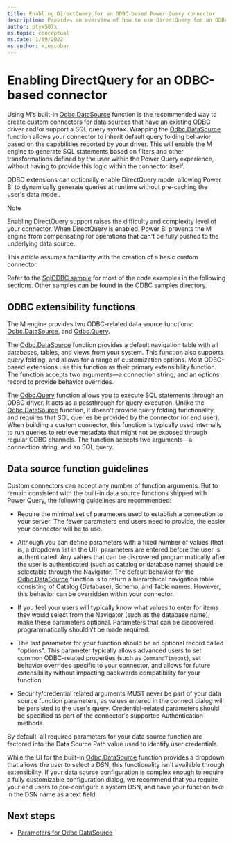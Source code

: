 ```yaml
---
title: Enabling DirectQuery for an ODBC-based Power Query connector
description: Provides an overview of how to use DirectQuery for an ODBC-based Power Query connector
author: ptyx507x
ms.topic: conceptual
ms.date: 1/19/2022
ms.author: miescobar
---
```


# Enabling DirectQuery for an ODBC-based connector

Using M's built-in [Odbc.DataSource](/powerquery-m/odbc-datasource) function is the recommended way to create custom connectors for data sources that have an existing ODBC driver and/or support a SQL query syntax. Wrapping the [Odbc.DataSource](/powerquery-m/odbc-datasource) function allows your connector to inherit default query folding
behavior based on the capabilities reported by your driver. This will enable the M engine to generate SQL statements based on filters and other transformations defined by the user within the Power Query experience, without having to provide this logic within the connector itself.

ODBC extensions can optionally enable DirectQuery mode, allowing Power BI to dynamically generate queries at runtime without pre-caching the user's data model.

>[!Note]
> Enabling DirectQuery support raises the difficulty and complexity level of your connector. When DirectQuery is enabled, Power BI prevents the M engine from compensating for operations that can't be fully pushed to the underlying data source.

This article assumes familiarity with the creation of a basic custom connector.

Refer to the [SqlODBC sample](https://github.com/Microsoft/DataConnectors/tree/master/samples/ODBC/SqlODBC) for most of the code examples in the following sections. Other samples can be found in the ODBC samples directory.

## ODBC extensibility functions

The M engine provides two ODBC-related data source functions: [Odbc.DataSource](/powerquery-m/odbc-datasource), and [Odbc.Query](/powerquery-m/odbc-query).

The [Odbc.DataSource](/powerquery-m/odbc-datasource) function provides a default navigation table with all databases, tables, and views from your system. This function also supports query folding, and allows for a range of customization options. Most ODBC-based extensions use this function as their primary extensibility function. The function accepts two arguments&mdash;a connection string, and an options record to provide behavior overrides.

The [Odbc.Query](/powerquery-m/odbc-query) function allows you to execute SQL statements through an ODBC driver. It acts as a passthrough for query execution. Unlike the [Odbc.DataSource](/powerquery-m/odbc-datasource) function, it doesn't provide query folding functionality, and requires that SQL queries be provided by the connector (or end user). When building a custom connector, this function is typically used internally to run queries to retrieve metadata that might not be exposed through regular ODBC channels. The function accepts two arguments&mdash;a connection string, and an SQL query.

## Data source function guidelines

Custom connectors can accept any number of function arguments. But to remain consistent with the built-in data source functions shipped with Power Query, the following guidelines are recommended:

- Require the minimal set of parameters used to establish a connection to your server. The fewer parameters end users need to provide, the easier your connector will be to use.

- Although you can define parameters with a fixed number of values (that is, a dropdown list in the UI), parameters are entered before the user is authenticated. Any values that can be discovered programmatically after the user is authenticated (such as catalog or database name) should be selectable through the Navigator. The default behavior for the [Odbc.DataSource](/powerquery-m/odbc-datasource) function is to return a hierarchical navigation table consisting of Catalog (Database), Schema, and Table names. However, this behavior can be overridden within your connector.

- If you feel your users will typically know what values to enter for items they would select from the Navigator (such as the database name), make these parameters optional. Parameters that can be discovered programmatically shouldn't be made required.

- The last parameter for your function should be an optional record called "options". This parameter typically allows advanced users to set common ODBC-related properties (such as `CommandTimeout`), set behavior overrides specific to your connector, and allows for future extensibility without impacting backwards compatibility for your function.

- Security/credential related arguments MUST never be part of your data source function parameters, as values entered in the connect dialog will be persisted to the user's query. Credential-related parameters should be specified as part of the connector's supported Authentication methods.

By default, all required parameters for your data source function are factored into the Data Source Path value used to identify user credentials.

While the UI for the built-in [Odbc.DataSource](/powerquery-m/odbc-datasource) function provides a dropdown that allows the user to select a DSN, this functionality isn't available through extensibility. If your data source configuration is complex enough to require a fully customizable configuration dialog, we recommend that you require your end users to pre-configure a system DSN, and have your function take in the DSN name as a text field.

## Next steps

- [Parameters for Odbc.DataSource](odbc-parameters.md)
